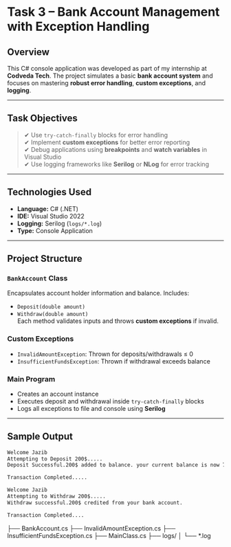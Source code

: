 # Task 3 – Bank Account Management with Exception Handling

## Overview

This C# console application was developed as part of my internship at **Codveda Tech**. The project simulates a basic **bank account system** and focuses on mastering **robust error handling**, **custom exceptions**, and **logging**.

---

## Task Objectives

> ✔ Use `try-catch-finally` blocks for error handling  
> ✔ Implement **custom exceptions** for better error reporting  
> ✔ Debug applications using **breakpoints** and **watch variables** in Visual Studio  
> ✔ Use logging frameworks like **Serilog** or **NLog** for error tracking

---

## Technologies Used

- **Language:** C# (.NET)
- **IDE:** Visual Studio 2022
- **Logging:** Serilog (`logs/*.log`)
- **Type:** Console Application

---

## Project Structure

### `BankAccount` Class

Encapsulates account holder information and balance. Includes:

- `Deposit(double amount)`
- `Withdraw(double amount)`  
  Each method validates inputs and throws **custom exceptions** if invalid.

### Custom Exceptions

- `InvalidAmountException`: Thrown for deposits/withdrawals ≤ 0
- `InsufficientFundsException`: Thrown if withdrawal exceeds balance

### Main Program

- Creates an account instance
- Executes deposit and withdrawal inside `try-catch-finally` blocks
- Logs all exceptions to file and console using **Serilog**

---

## Sample Output

```txt
Welcome Jazib
Attempting to Deposit 200$.....
Deposit Successful.200$ added to balance. your current balance is now 700$

Transaction Completed.....

Welcome Jazib
Attempting to Withdraw 200$.....
Withdraw successful.200$ credited from your bank account.

Transaction Completed....
```

├── BankAccount.cs
├── InvalidAmountException.cs
├── InsufficientFundsException.cs
├── MainClass.cs
├── logs/
│ └── \*.log
